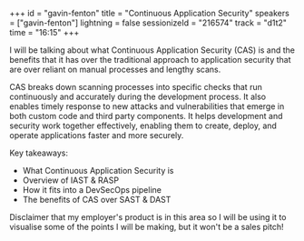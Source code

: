 +++
id = "gavin-fenton"
title = "Continuous Application Security"
speakers = ["gavin-fenton"]
lightning = false
sessionizeId = "216574"
track = "d1t2"
time = "16:15"
+++

I will be talking about what Continuous Application Security (CAS) is and the benefits that it has over the traditional approach to application security that are over reliant on manual processes and lengthy scans.

CAS breaks down scanning processes into specific checks that run continuously and accurately during the development process. It also enables timely response to new attacks and vulnerabilities that emerge in both custom code and third party components. It helps development and security work together effectively, enabling them to create, deploy, and operate applications faster and more securely.

Key takeaways:
- What Continuous Application Security is
- Overview of IAST & RASP
- How it fits into a DevSecOps pipeline
- The benefits of CAS over SAST & DAST

Disclaimer that my employer's product is in this area so I will be using it to visualise some of the points I will be making, but it won't be a sales pitch!